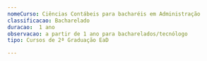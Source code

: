 ```yaml
---
nomeCurso: Ciências Contábeis para bacharéis em Administração 
classificacao: Bacharelado 
duracao:  1 ano 
observacao: a partir de 1 ano para bacharelados/tecnólogo
tipo: Cursos de 2ª Graduação EaD 

---
```


